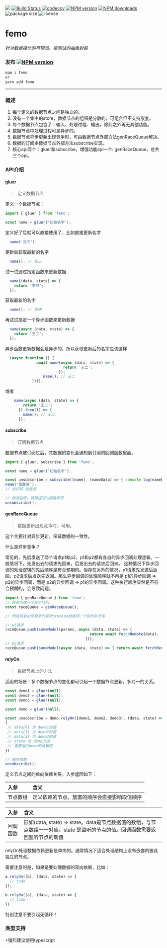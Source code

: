 <a href="https://996.icu"><img src="https://img.shields.io/badge/link-996.icu-red.svg"></a>
[![Build Status](https://travis-ci.com/ZhouYK/femo.svg?branch=master)](https://travis-ci.com/ZhouYK/femo)
[![codecov](https://codecov.io/gh/ZhouYK/femo/branch/master/graph/badge.svg)](https://codecov.io/gh/ZhouYK/femo)
[![NPM version](https://img.shields.io/npm/v/femo.svg?style=flat)](https://www.npmjs.com/package/femo)
[![NPM downloads](http://img.shields.io/npm/dm/femo.svg?style=flat)](https://www.npmjs.com/package/femo)
![package size](https://img.shields.io/bundlephobia/minzip/femo.svg?style=flat)
![license](https://img.shields.io/github/license/ZhouYK/glue-redux.svg)
# femo

*针对数据操作的可预知、易测试的抽象封装*

### 发布 [![NPM version](https://img.shields.io/npm/v/femo.svg?style=flat)](https://www.npmjs.com/package/femo)

```bash
npm i femo
or
yarn add femo
```

---
### 概述

1. 每个定义的数据节点之间是独立的。
2. 没有一个集中的store，数据节点的组织是分散的，可组合但不支持嵌套。
3. 每个数据节点包含了：输入、处理过程、输出，除此之外再无其他功能。
4. 数据节点中处理过程可是异步的。
5. 数据节点异步更新出现竞争时，可由数据节点外部方法genRaceQueue解决。
6. 数据的订阅由数据节点外部方法subscribe实现。
7. 核心api两个：gluer和subscribe，增强功能api一个: genRaceQueue，总共三个api。

### API介绍

#### gluer

> 定义数据节点

定义一个数据节点：
```js
import { gluer } from 'femo';

const name = gluer('初始名字');

```

定义好了后就可以直接使用了，比如直接更新名字

```js
  name('张三');
```

更新后获取最新的名字

```js
  name(); // 张三
```

试一试通过指定函数来更新数据
```js
  name((data, state) => {
    return '李四';
  });
```

获取最新的名字
```js
  name(); // 李四
```

再试试指定一个异步函数来更新数据
```js
  name(async (data, state) => {
    return '王二';
  });
```
异步函数更新数据会是异步的，所以获取更新后的名字应该这样
```js
  (async function () {
              await name(async (data, state) => {
                          return '王二';
                        });
                 name(); // 王二
            })();
```
或者
```js
    name(async (data, state) => {
        return '王二';
      }).then(() => {
        name(); // 王二
      });
```


#### subscribe
> 订阅数据节点

数据节点被订阅过后，其数据的变化会通知到订阅的回调函数里面。
```js
import { gluer, subscribe } from 'femo';

const name = gluer('初始名字');

const unsubscribe = subscribe([name], (nameData) => { console.log(nameData) });
name('张胜男');
// 会打印 张胜男

// 取消监听。调用返回的函数即可
unsubscribe();
```

#### genRaceQueue
> 数据更新出现竞争时，可用。

这个主要针对异步更新，保证数据的一致性。

什么是异步竞争？

常见的，先后发送了两个请求p1和p2，p1和p2都有各自的异步回调处理逻辑。一般情况下，先发出去的请求先回来，后发出去的请求后回来。 这种情况下异步回调的处理逻辑的先后顺序是符合预期的。但存在另外的情况，p1请求先发送后返回，p2请求后发送先返回。那么异步回调的处理顺序就不再是 p1的异步回调 => p2的异步回调，而是 p2的异步回调 => p1的异步回调。这种执行顺序显然是不符合预期的，会导致问题。

```js
import { genRaceQueue } from 'femo';
// 首先创建一个异步队列
const raceQueue = genRaceQueue();

// 然后将会出现竞争的异步promise放到同一个异步队列中

// p1请求
raceQueue.push(someModel(params, async (data, state) => {
                                      return await fetchRemote(data);
                                    }));
// p2请求
raceQueue.push(someModel(async (data, state) => { return await fetchRemote() }));

```

#### relyOn
> 数据节点上的方法

适用的场景：多个数据节点的变化都可引起一个数据节点更新，多对一的关系。

```javascript
const demo1 = gluer(null);
const demo2 = gluer(null);
const demo3 = gluer(null);

const demo = gluer(null);

const unsubscribe = demo.relyOn([demo1, demo2, demo3], (data, state) => 
{
 // data[0] 为 demo1的值
 // data[1] 为 demo2的值
 // data[2] 为 demo3的值
 // state 为 demo的值
 // 需要返回demo的最新值
})

// 解除依赖
unsubscribe();
```

定义节点之间的单向依赖关系，入参返回如下：

|入参   | 含义 |
| :----| :---- |
| 节点数组 |定义依赖的节点。放置的顺序会直接影响取值顺序|

|入参   | 含义 |
| :---- | :---- |
| 回调函数 | 形如(data, state) => state。data是节点数据值的数组，与节点数组一一对应。state 是监听的节点的值。回调函数需要返回监听节点的新值 |

relyOn处理数据依赖更新是单向的。通常情况下适合处理结构上没有嵌套的彼此独立的节点。

需要注意的是，如果是要处理数据的双向依赖，比如：
```javascript
a.relyOn([b], (data, state) => {
  // todo
});

b.relyOn([a], (data, state) => {
  // todo
})
```
特别注意不要引起死循环！

### 类型支持

⚡️强烈建议使用typescript

